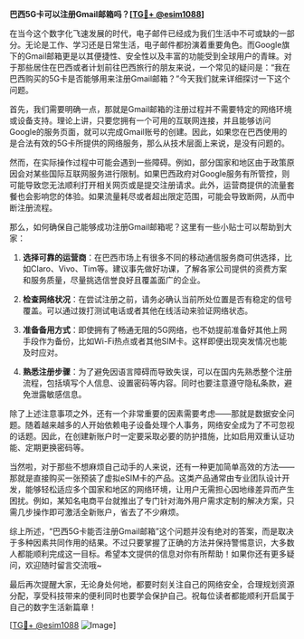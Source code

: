 **巴西5G卡可以注册Gmail邮箱吗？[[TG💪+ @esim1088](https://t.me/s/esim1088)]**

在当今这个数字化飞速发展的时代，电子邮件已经成为我们生活中不可或缺的一部分。无论是工作、学习还是日常生活，电子邮件都扮演着重要角色。而Google旗下的Gmail邮箱更是以其便捷性、安全性以及丰富的功能受到全球用户的青睐。对于那些居住在巴西或者计划前往巴西旅行的朋友来说，一个常见的疑问是：“我在巴西购买的5G卡是否能够用来注册Gmail邮箱？”今天我们就来详细探讨一下这个问题。

首先，我们需要明确一点，那就是Gmail邮箱的注册过程并不需要特定的网络环境或设备支持。理论上讲，只要您拥有一个可用的互联网连接，并且能够访问Google的服务页面，就可以完成Gmail账号的创建。因此，如果您在巴西使用的是合法有效的5G卡所提供的网络服务，那么从技术层面上来说，是没有问题的。

然而，在实际操作过程中可能会遇到一些障碍。例如，部分国家和地区由于政策原因会对某些国际互联网服务进行限制。如果巴西政府对Google服务有所管控，则可能导致您无法顺利打开相关网页或是提交注册请求。此外，运营商提供的流量套餐也会影响您的体验。如果流量耗尽或者超出限定范围，可能会导致断网，从而中断注册流程。

那么，如何确保自己能够成功注册Gmail邮箱呢？这里有一些小贴士可以帮助到大家：

1. **选择可靠的运营商**：在巴西市场上有很多不同的移动通信服务商可供选择，比如Claro、Vivo、Tim等。建议事先做好功课，了解各家公司提供的资费方案和服务质量，尽量挑选信誉良好且覆盖面广的企业。
   
2. **检查网络状况**：在尝试注册之前，请务必确认当前所处位置是否有稳定的信号覆盖。可以通过拨打测试电话或者其他在线活动来验证网络状态。
   
3. **准备备用方式**：即使拥有了畅通无阻的5G网络，也不妨提前准备好其他上网手段作为备份，比如Wi-Fi热点或者其他SIM卡。这样即便出现突发情况也能及时应对。
   
4. **熟悉注册步骤**：为了避免因语言障碍而导致失误，可以在国内先熟悉整个注册流程，包括填写个人信息、设置密码等内容。同时也要注意遵守隐私条款，避免泄露敏感信息。

除了上述注意事项之外，还有一个非常重要的因素需要考虑——那就是数据安全问题。随着越来越多的人开始依赖电子设备处理个人事务，网络安全成为了不可忽视的话题。因此，在创建新账户时一定要采取必要的防护措施，比如启用双重认证功能、定期更换密码等。

当然啦，对于那些不想麻烦自己动手的人来说，还有一种更加简单高效的方法——那就是直接购买一张预装了虚拟eSIM卡的产品。这类产品通常由专业团队设计开发，能够轻松适应多个国家和地区的网络环境，让用户无需担心因地缘差异而产生困扰。例如，某知名电商平台就推出了专门针对海外用户需求定制的解决方案，只需几步操作即可激活全新账户，省去了不少麻烦。

综上所述，“巴西5G卡能否注册Gmail邮箱”这个问题并没有绝对的答案，而是取决于多种因素共同作用的结果。不过只要掌握了正确的方法并保持警惕意识，大多数人都能顺利完成这一目标。希望本文提供的信息对你有所帮助！如果你还有更多疑问，欢迎随时留言交流哦~

最后再次提醒大家，无论身处何地，都要时刻关注自己的网络安全，合理规划资源分配，享受科技带来的便利同时也要学会保护自己。祝每位读者都能顺利开启属于自己的数字生活新篇章！

[[TG💪+ @esim1088](https://t.me/s/esim1088) ![Image](https://i.postimg.cc/4NQfJmqS/Snipaste-2025-05-13-00-14-12.png)]